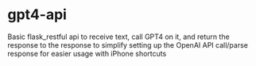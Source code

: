 # gpt4-api
Basic flask_restful api to receive text, call GPT4 on it, and return the response to the response to simplify setting up the OpenAI API call/parse response for easier usage with iPhone shortcuts
